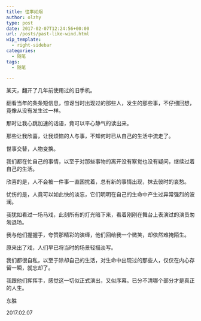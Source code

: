 ```yaml
---
title: 往事如烟
author: olzhy
type: post
date: 2017-02-07T12:24:56+00:00
url: /posts/past-like-wind.html
wip_template:
  - right-sidebar
categories:
  - 随笔
tags:
  - 随笔

---
```

某天，翻开了几年前使用过的旧手机。

翻看当年的条条短信息，惊讶当时出现过的那些人，发生的那些事，不仔细回想，竟像从没有发生过一样。
  
那时让我心跳加速的话语，竟可以平心静气的读出来。
  
那些让我欣喜，让我烦恼的人与事，不知何时已从自己的生活中流走了。

世事交替，人物变换。
  
我们都在忙自己的事情，以至于对那些事物的离开没有察觉也没有疑问，继续过着自己的生活。

欣喜的是，人不会被一件事一直困扰着，总有新的事情出现，抹去彼时的哀愁。
  
忧伤的是，人竟可以如此快的淡忘，它们明明在自己的生命中产生过异常强烈的波澜。

我犹如看过一场马戏，此刻所有的灯光暗下来，看着刚刚在舞台上表演过的演员匆匆退场。
  
我与他们握握手，夸赞那精彩的演绎，他们回给我一个微笑，却依然难掩陌生。

原来出了戏，人们早已将当时的场景轻描淡写。
  
我们都很自私，以至于除却自己的生活，对生命中出现过的那些人，仅仅在内心存留一瞬，就忘却了。

我跟他们挥挥手，感觉这一切似正式演出，又似序幕。已分不清哪个部分才是真正的人生。

东胜
  
2017.02.07